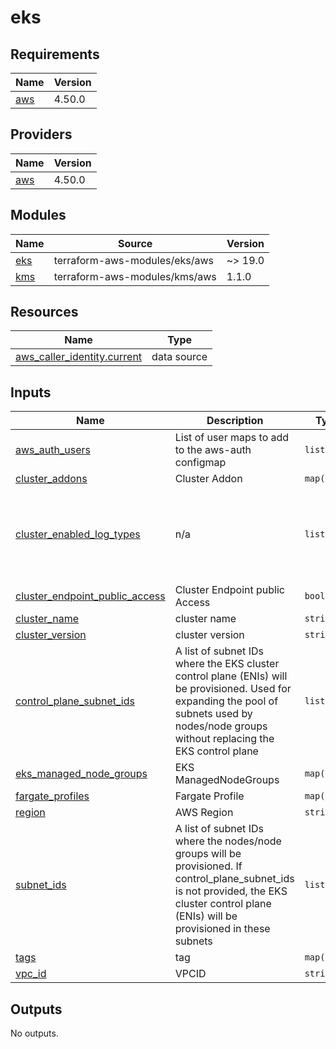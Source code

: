# eks

<!-- BEGINNING OF PRE-COMMIT-TERRAFORM DOCS HOOK -->
## Requirements

| Name | Version |
|------|---------|
| <a name="requirement_aws"></a> [aws](#requirement\_aws) | 4.50.0 |

## Providers

| Name | Version |
|------|---------|
| <a name="provider_aws"></a> [aws](#provider\_aws) | 4.50.0 |

## Modules

| Name | Source | Version |
|------|--------|---------|
| <a name="module_eks"></a> [eks](#module\_eks) | terraform-aws-modules/eks/aws | ~> 19.0 |
| <a name="module_kms"></a> [kms](#module\_kms) | terraform-aws-modules/kms/aws | 1.1.0 |

## Resources

| Name | Type |
|------|------|
| [aws_caller_identity.current](https://registry.terraform.io/providers/hashicorp/aws/4.50.0/docs/data-sources/caller_identity) | data source |

## Inputs

| Name | Description | Type | Default | Required |
|------|-------------|------|---------|:--------:|
| <a name="input_aws_auth_users"></a> [aws\_auth\_users](#input\_aws\_auth\_users) | List of user maps to add to the aws-auth configmap | `list(any)` | `[]` | no |
| <a name="input_cluster_addons"></a> [cluster\_addons](#input\_cluster\_addons) | Cluster Addon | `map(any)` | `{}` | no |
| <a name="input_cluster_enabled_log_types"></a> [cluster\_enabled\_log\_types](#input\_cluster\_enabled\_log\_types) | n/a | `list(any)` | <pre>[<br>  "audit",<br>  "api",<br>  "authenticator",<br>  "controllerManager",<br>  "scheduler"<br>]</pre> | no |
| <a name="input_cluster_endpoint_public_access"></a> [cluster\_endpoint\_public\_access](#input\_cluster\_endpoint\_public\_access) | Cluster Endpoint public Access | `bool` | `false` | no |
| <a name="input_cluster_name"></a> [cluster\_name](#input\_cluster\_name) | cluster name | `string` | `""` | no |
| <a name="input_cluster_version"></a> [cluster\_version](#input\_cluster\_version) | cluster version | `string` | `"1.23"` | no |
| <a name="input_control_plane_subnet_ids"></a> [control\_plane\_subnet\_ids](#input\_control\_plane\_subnet\_ids) | A list of subnet IDs where the EKS cluster control plane (ENIs) will be provisioned. Used for expanding the pool of subnets used by nodes/node groups without replacing the EKS control plane | `list(any)` | `[]` | no |
| <a name="input_eks_managed_node_groups"></a> [eks\_managed\_node\_groups](#input\_eks\_managed\_node\_groups) | EKS ManagedNodeGroups | `map(any)` | `{}` | no |
| <a name="input_fargate_profiles"></a> [fargate\_profiles](#input\_fargate\_profiles) | Fargate Profile | `map(any)` | `{}` | no |
| <a name="input_region"></a> [region](#input\_region) | AWS Region | `string` | `"ap-northeast-1"` | no |
| <a name="input_subnet_ids"></a> [subnet\_ids](#input\_subnet\_ids) | A list of subnet IDs where the nodes/node groups will be provisioned. If control\_plane\_subnet\_ids is not provided, the EKS cluster control plane (ENIs) will be provisioned in these subnets | `list(any)` | `[]` | no |
| <a name="input_tags"></a> [tags](#input\_tags) | tag | `map(any)` | `{}` | no |
| <a name="input_vpc_id"></a> [vpc\_id](#input\_vpc\_id) | VPCID | `string` | `""` | no |

## Outputs

No outputs.
<!-- END OF PRE-COMMIT-TERRAFORM DOCS HOOK -->
